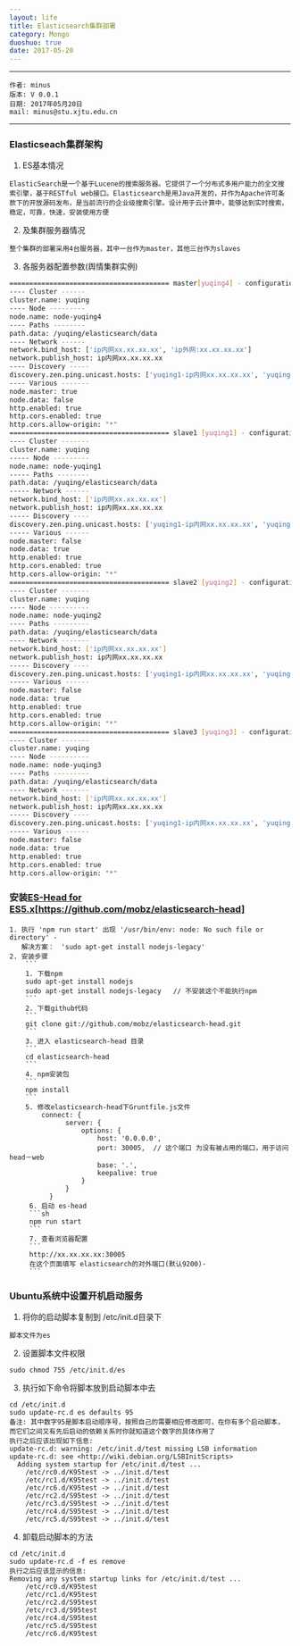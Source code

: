 ```yaml
---
layout: life
title: Elasticsearch集群部署
category: Mongo
duoshuo: true
date: 2017-05-20
---
```


******

	作者: minus
	版本: V 0.0.1
	日期: 2017年05月20日
	mail: minus@stu.xjtu.edu.cn

<!-- more -->

*******

### Elasticseach集群架构
1. ES基本情况
```
ElasticSearch是一个基于Lucene的搜索服务器。它提供了一个分布式多用户能力的全文搜索引擎，基于RESTful web接口。Elasticsearch是用Java开发的，并作为Apache许可条款下的开放源码发布，是当前流行的企业级搜索引擎。设计用于云计算中，能够达到实时搜索，稳定，可靠，快速，安装使用方便
```
2. 及集群服务器情况
```
整个集群的部署采用4台服务器，其中一台作为master，其他三台作为slaves
```

3. 各服务器配置参数(舆情集群实例)
```sh
======================================== master[yuqing4] - configuration =============================================================
---- Cluster ------
cluster.name: yuqing
---- Node ---------
node.name: node-yuqing4
---- Paths --------
path.data: /yuqing/elasticsearch/data
---- Network ------
network.bind_host: ['ip内网xx.xx.xx.xx', 'ip外网:xx.xx.xx.xx']
network.publish_host: ip内网xx.xx.xx.xx
---- Discovery -----
discovery.zen.ping.unicast.hosts: ['yuqing1-ip内网xx.xx.xx.xx', 'yuqing2-ip内网xx.xx.xx.xx', 'yuqing3-ip内网xx.xx.xx.xx', 'yuqing4-ip内网xx.xx.xx.xx']
---- Various -------
node.master: true
node.data: false
http.enabled: true
http.cors.enabled: true
http.cors.allow-origin: "*"
======================================== slave1 [yuqing1] - configuration =============================================================
---- Cluster -------
cluster.name: yuqing
----- Node ---------
node.name: node-yuqing1
----- Paths --------
path.data: /yuqing/elasticsearch/data
----- Network ------
network.bind_host: ['ip内网xx.xx.xx.xx']
network.publish_host: ip内网xx.xx.xx.xx
----- Discovery ----
discovery.zen.ping.unicast.hosts: ['yuqing1-ip内网xx.xx.xx.xx', 'yuqing2-ip内网xx.xx.xx.xx', 'yuqing3-ip内网xx.xx.xx.xx', 'yuqing4-ip内网xx.xx.xx.xx']
----- Various ------
node.master: false
node.data: true
http.enabled: true
http.cors.enabled: true
http.cors.allow-origin: "*"
======================================== slave2 [yuqing2] - configuration =============================================================
---- Cluster -------
cluster.name: yuqing
---- Node ----------
node.name: node-yuqing2
---- Paths ---------
path.data: /yuqing/elasticsearch/data
---- Network -------
network.bind_host: ['ip内网xx.xx.xx.xx']
network.publish_host: ip内网xx.xx.xx.xx
----- Discovery ----
discovery.zen.ping.unicast.hosts: ['yuqing1-ip内网xx.xx.xx.xx', 'yuqing2-ip内网xx.xx.xx.xx', 'yuqing3-ip内网xx.xx.xx.xx', 'yuqing4-ip内网xx.xx.xx.xx']
----- Various ------
node.master: false
node.data: true
http.enabled: true
http.cors.enabled: true
http.cors.allow-origin: "*"
======================================== slave3 [yuqing3] - configuration =============================================================
---- Cluster -------
cluster.name: yuqing
---- Node ----------
node.name: node-yuqing3
---- Paths ---------
path.data: /yuqing/elasticsearch/data
---- Network -------
network.bind_host: ['ip内网xx.xx.xx.xx']
network.publish_host: ip内网xx.xx.xx.xx
----- Discovery ----
discovery.zen.ping.unicast.hosts: ['yuqing1-ip内网xx.xx.xx.xx', 'yuqing2-ip内网xx.xx.xx.xx', 'yuqing3-ip内网xx.xx.xx.xx', 'yuqing4-ip内网xx.xx.xx.xx']
----- Various ------
node.master: false
node.data: true
http.enabled: true
http.cors.enabled: true
http.cors.allow-origin: "*"
```

### 安装[ES-Head for ES5.x](http://orchome.com/489)[https://github.com/mobz/elasticsearch-head]
```
1. 执行 'npm run start' 出现 '/usr/bin/env: node: No such file or directory' -
   解决方案：　'sudo apt-get install nodejs-legacy'
2. 安装步骤
    ```
    1. 下载npm
    sudo apt-get install nodejs
    sudo apt-get install nodejs-legacy   // 不安装这个不能执行npm
    ```
    2. 下载github代码
    ```
    git clone git://github.com/mobz/elasticsearch-head.git
    ```
    3. 进入 elasticsearch-head 目录
    ```
    cd elasticsearch-head
    ```
    4. npm安装包
    ```
    npm install
    ```
    5. 修改elasticsearch-head下Gruntfile.js文件
        connect: {
              server: {
                  options: {
                      host: '0.0.0.0',
                      port: 30005,  // 这个端口 为没有被占用的端口，用于访问head－web
                      base: '.',
                      keepalive: true
                  }
              }
          }
     6. 启动 es-head
     ```sh
     npm run start
     ```
     7. 查看浏览器配置
     ```
     http://xx.xx.xx.xx:30005
     在这个页面填写 elasticsearch的对外端口(默认9200)- 
     ```
```

### Ubuntu系统中设置开机启动服务
1. 将你的启动脚本复制到 /etc/init.d目录下
```
脚本文件为es
```

2. 设置脚本文件权限
```
sudo chmod 755 /etc/init.d/es
```

3. 执行如下命令将脚本放到启动脚本中去
```
cd /etc/init.d
sudo update-rc.d es defaults 95
备注: 其中数字95是脚本启动顺序号，按照自己的需要相应修改即可，在你有多个启动脚本，而它们之间又有先后启动的依赖关系时你就知道这个数字的具体作用了
执行之后应该出现如下信息:
update-rc.d: warning: /etc/init.d/test missing LSB information
update-rc.d: see <http://wiki.debian.org/LSBInitScripts>
  Adding system startup for /etc/init.d/test ...
    /etc/rc0.d/K95test -> ../init.d/test
    /etc/rc1.d/K95test -> ../init.d/test
    /etc/rc6.d/K95test -> ../init.d/test
    /etc/rc2.d/S95test -> ../init.d/test
    /etc/rc3.d/S95test -> ../init.d/test
    /etc/rc4.d/S95test -> ../init.d/test
    /etc/rc5.d/S95test -> ../init.d/test
```

4. 卸载启动脚本的方法
```
cd /etc/init.d
sudo update-rc.d -f es remove
执行之后应该显示的信息:
Removing any system startup links for /etc/init.d/test ...
    /etc/rc0.d/K95test
    /etc/rc1.d/K95test
    /etc/rc2.d/S95test
    /etc/rc3.d/S95test
    /etc/rc4.d/S95test
    /etc/rc5.d/S95test
    /etc/rc6.d/K95test
```
